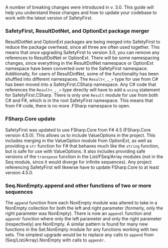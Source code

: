 A number of breaking changes were introduced in v. 3.0.  This guide will help you understand these changes and how to update your codebase to work with the latest version of SafetyFirst.

### SafetyFirst, ResultDotNet, and OptionExt package merger

ResultDotNet and OptionExt packages are being merged into SafetyFirst to reduce the package overhead, since all three are often used together.  This means that once upgrading SafetyFirst to version 3.0, you can remove any references to ResultDotNet or OptionExt.  There will be some namespacing changes, since everything in the ResultDotNet namespace or OptionExt namespace have been converted over to the SafetyFirst namespace.  Additionally, for users of ResultDotNet, some of the functionality has been shuffled into different namespaces.  The `Result<_,_>` type for use from C# has been moved into a SafetyFirst.CSharp namespace.  Any C# code that references the `Result<_,_>` type directly will have to add a `using` statement for SafetyFirst.CSharp. There is only one `Result` module for use from both C# and F#, which is in the root SafetyFirst namespace.  This means that from F# code, there is no more .FSharp namespace to open.

### FSharp.Core update

SafetyFirst was updated to use FSharp.Core from F# 4.5 (FSharp.Core version 4.5.0).  This allows us to include ValueOptions in the project.  This includes merging in the ValueOption module from OptionExt, as well as providing a `str` function for F# that behaves much like the `string` function, but is safe for use with ValueOptions.  It also includes providing safe versions of the `transpose` function in the List/FSeq/Array modules (not in the Seq module, since it would diverge for infinite sequences).  Any project referencing SafetyFirst will likewise have to update FSharp.Core to at least version 4.5.0.

### Seq.NonEmpty.append and other functions of two or more sequences

The `append` function from each NonEmpty module was altered to take in a NonEmpty collection for both the left and right parameter (formerly, only the right parameter was NonEmpty).  There is now an `appendl` function and `appendr` function where only the left parameter and only the right parameter (respectively) are NonEmpty.  A similar pattern is found for many new functions in the Set.NonEmpty module for any functions working with two sets.  The simplest upgrade would be to replace any calls to `append` from (Seq/List/Array).NonEmpty with calls to `appendr`.

